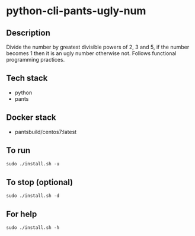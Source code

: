 # python-cli-pants-ugly-num

## Description
Divide the number by greatest divisible powers of
2, 3 and 5, if the number becomes 1 then it is an
ugly number otherwise not.
Follows functional programming practices.

## Tech stack
- python
- pants

## Docker stack
- pantsbuild/centos7:latest

## To run
`sudo ./install.sh -u`

## To stop (optional)
`sudo ./install.sh -d`

## For help
`sudo ./install.sh -h`
